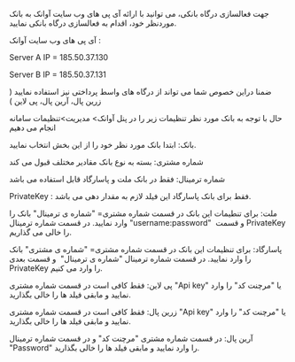 <p>جهت فعالسازی درگاه بانکی، می توانید با ارائه آی پی های وب سایت آوانک به بانک موردنظر خود، اقدام به فعالسازی درگاه بانکی نمایید.</p><p>آی پی های وب سایت آوانک :</p><p>Server A IP = 185.50.37.130</p><p>Server B IP = 185.50.37.131</p><p>ضمنا دراین خصوص شما می تواند از درگاه های واسط پرداختی نیز استفاده نمایید ( زرین پال، آرین پال، پی لاین )</p><p>حال با توجه به بانک مورد نظر تنظیمات زیر را در پنل آوانک&gt; مدیریت&gt;تنظیمات سامانه انجام می دهیم</p><p>بانک: ابتدا بانک مورد نظر خود را از این بخش انتخاب نمایید.</p><p>شماره مشتری: بسته به نوع بانک مقادیر مختلف قبول می کند</p><p>شماره ترمینال: فقط در بانک ملت و پاسارگاد قابل استفاده می باشد</p><p>PrivateKey : فقط برای بانک پاسارگاد این فیلد لازم به مقدار دهی می باشد.</p><p>ملت: برای تنطیمات این بانک در قسمت شماره مشتری= "شماره ی ترمینال" بانک را وارد نمایید. در قسمت شماره ترمینال "username:password"&nbsp; و قسمت PrivateKey را خالی می گذاریم.</p><p>پاسارگاد: برای تنظیمات این بانک در قسمت شماره مشتری= "شماره ی مشتری" بانک را وارد نمایید. در قسمت شماره ترمینال "شماره ی ترمینال"&nbsp; و قسمت بعدی PrivateKey را وارد می کنیم.</p><p>پی لاین: فقط کافی است در قسمت شماره مشتری "Api key" یا "مرچنت کد" را وارد نمایید و مابقی فیلد ها را خالی بگذارید.</p><p>زرین پال: فقط کافی است در قسمت شماره مشتری "Api key" یا "مرچنت کد" را وارد نمایید و مابقی فیلد ها را خالی بگذارید.</p><p>آرین پال: در قسمت شماره مشتری "مرچنت کد" و در قسمت شماره ترمینال "Password" را وارد نمایید و مابقی فیلد ها را خالی بگذارید.</p>